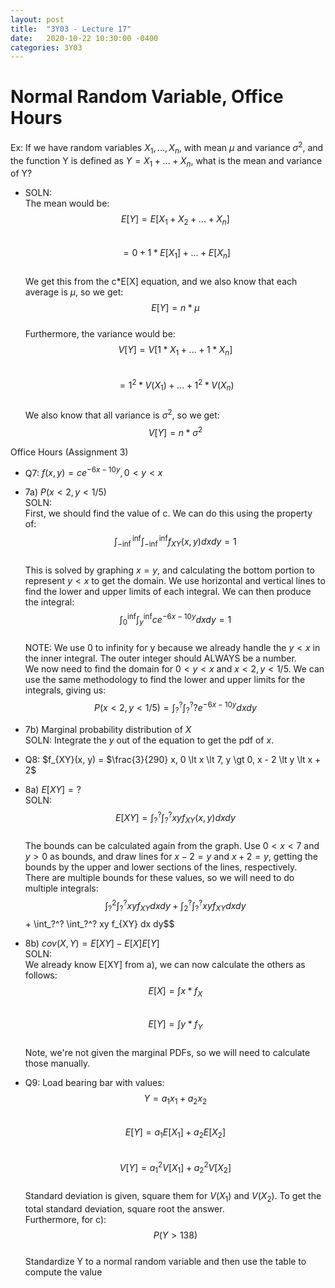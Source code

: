```yaml
---
layout: post
title:  "3Y03 - Lecture 17"
date:   2020-10-22 10:30:00 -0400
categories: 3Y03
---
```


Normal Random Variable, Office Hours
===

Ex: If we have random variables $X_1, ..., X_n$, with mean $\mu$ and variance $\sigma^2$, and the function Y is defined as $Y = X_1 + ... + X_n$, what is the mean and variance of Y?  
- SOLN:  
The mean would be:  
$$E[Y] = E[X_1 + X_2 + ... + X_n]$$  
$$= 0 + 1*E[X_1] + ... + E[X_n]$$  
We get this from the c*E[X] equation, and we also know that each average is $\mu$, so we get:  
$$E[Y] = n*\mu$$  
Furthermore, the variance would be:  
$$V[Y] = V[1*X_1 + ... + 1*X_n]$$  
$$= 1^2 * V(X_1) + ... + 1^2 * V(X_n)$$  
We also know that all variance is $\sigma^2$, so we get:  
$$V[Y] = n*\sigma^2$$

Office Hours (Assignment 3)
- Q7: $f(x, y) = ce^{-6x-10y}, 0 \lt y \lt x$
- 7a) $P(x \lt 2, y \lt 1/5)$  
SOLN:  
First, we should find the value of c. We can do this using the property of:  
$$\int_{-\inf}^{\inf} \int_{-\inf}^{\inf} f_{XY}(x, y) dx dy = 1$$  
This is solved by graphing $x = y$, and calculating the bottom portion to represent $y \lt x$ to get the domain. We use horizontal and vertical lines to find the lower and upper limits of each integral. We can then produce the integral:  
$$\int_0^{\inf} \int_y^{\inf} ce^{-6x-10y} dx dy = 1$$  
NOTE: We use 0 to infinity for y because we already handle the $y \lt x$ in the inner integral. The outer integer should ALWAYS be a number.  
We now need to find the domain for $0 \lt y \lt x$ and $x \lt 2, y \lt 1/5$. We can use the same methodology to find the lower and upper limits for the integrals, giving us:  
$$P(x \lt 2, y \lt 1/5) = \int_?^? \int_?^? ?e^{-6x-10y} dx dy$$
- 7b) Marginal probability distribution of *X*  
SOLN: 
Integrate the *y* out of the equation to get the pdf of *x*.

- Q8: $f_{XY}(x, y) = $\frac{3}{290} x, 0 \lt x \lt 7, y \gt 0, x - 2 \lt y \lt x + 2$  
- 8a) $E[XY] = ?$  
SOLN:  
$$E[XY] = \int_?^? \int_?^? xy f_{XY}(x, y) dx dy$$  
The bounds can be calculated again from the graph. Use $0 \lt x \lt 7$ and $y \gt 0$ as bounds, and draw lines for $x-2 = y$ and $x+2 = y$, getting the bounds by the upper and lower sections of the lines, respectively.  
There are multiple bounds for these values, so we will need to do multiple integrals:  
$$\int_?^2 \int_?^? xy f_{XY} dx dy + \int_2^? \int_?^? xy f_{XY} dx dy$$ +
\int_?^? \int_?^? xy f_{XY} dx dy$$
- 8b) $cov(X, Y) = E[XY] - E[X] E[Y]$  
SOLN:  
We already know E[XY] from a), we can now calculate the others as follows:  
$$E[X] = \int x * f_X$$  
$$E[Y] = \int y * f_Y$$  
Note, we're not given the marginal PDFs, so we will need to calculate those manually. 

- Q9: Load bearing bar with values:  
$$Y = a_1x_1 + a_2x_2$$  
$$E[Y] = a_1 E[X_1] + a_2 E[X_2]$$  
$$V[Y] = a_1^2 V[X_1] + a_2^2 V[X_2]$$  
Standard deviation is given, square them for $V(X_1)$ and $V(X_2)$. To get the total standard deviation, square root the answer.  
Furthermore, for c):  
$$P(Y > 138)$$  
Standardize Y to a normal random variable and then use the table to compute the value